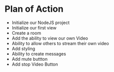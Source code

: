 # Plan of Action

- Initialize our NodeJS project
- Initialize our first view
- Create a room
- Add the ability to view our own Video
- Ability to allow others to stream their own video
- Add styling
- Ability to create messages
- Add mute buttton
- Add stop Video Button